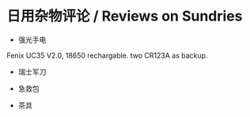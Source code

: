 日用杂物评论 / Reviews on Sundries
===

* 强光手电

Fenix UC35 V2.0, 18650 rechargable. two CR123A as backup.

* 瑞士军刀

* 急救包

* 茶具

